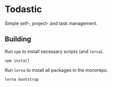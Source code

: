 # Todastic

Simple self-, project- and task management.

## Building

Run `npm` to install necessary scripts (and `lerna`).

```
npm install
```

Run `lerna` to install all packages in the monorepo.

```
lerna bootstrap
```
